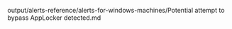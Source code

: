 output/alerts-reference/alerts-for-windows-machines/Potential attempt to bypass AppLocker detected.md